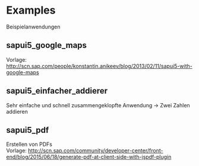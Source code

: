 # Examples
Beispielanwendungen


## sapui5_google_maps
Vorlage: http://scn.sap.com/people/konstantin.anikeev/blog/2013/02/11/sapui5-with-google-maps

## sapui5_einfacher_addierer
Sehr einfache und schnell zusammengeklopfte Anwendung -> Zwei Zahlen addieren

## sapui5_pdf
Erstellen von PDFs </br>
Vorlage: http://scn.sap.com/community/developer-center/front-end/blog/2015/06/18/generate-pdf-at-client-side-with-jspdf-plugin

